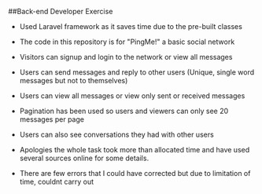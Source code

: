 

##Back-end Developer Exercise

* Used Laravel framework as it saves time due to the pre-built classes
* The code in this repository is for "PingMe!" a basic social network
* Visitors can signup and login to the network or view all messages
* Users can send messages and reply to other users (Unique, single word messages but not to themselves)
* Users can view all messages or view only sent or received messages
* Pagination has been used so users and viewers can only see 20 messages per page
* Users can also see conversations they had with other users

* Apologies the whole task took more than allocated time and have used several sources online for some details.
* There are few errors that I could have corrected but due to limitation of time, couldnt carry out

